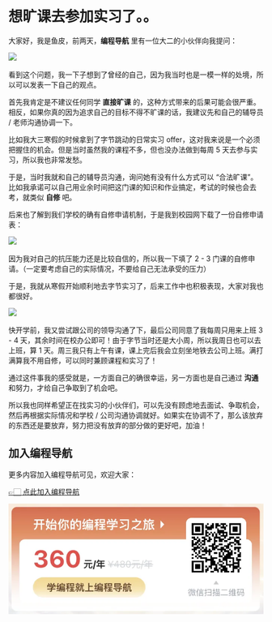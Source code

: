 # 想旷课去参加实习了。。

大家好，我是鱼皮，前两天，**编程导航** 里有一位大二的小伙伴向我提问：

![](https://qiniuyun.code-nav.cn/WX20220319-150634@2x.png)

看到这个问题，我一下子想到了曾经的自己，因为我当时也是一模一样的处境，所以可以发表一下自己的观点。

首先我肯定是不建议任何同学 **直接旷课** 的，这种方式带来的后果可能会很严重。相反，如果你真的因为追求自己的目标不得不旷课的话，我建议先和自己的辅导员 / 老师沟通协调一下。

比如我大三寒假的时候拿到了字节跳动的日常实习 offer，这对我来说是一个必须把握住的机会。但是当时虽然我的课程不多，但也没办法做到每周 5 天去参与实习，所以我也非常发愁。

于是，当时我就和自己的辅导员沟通，询问她有没有什么方式可以 “合法旷课”。比如我承诺可以自己用业余时间把这门课的知识和作业搞定，考试的时候也会去考，就类似 **自修** 吧。

后来也了解到我们学校的确有自修申请机制，于是我到校园网下载了一份自修申请表：

![](https://qiniuyun.code-nav.cn/image-20220319153627672.png)

因为我对自己的抗压能力还是比较自信的，所以我一下填了 2 - 3 门课的自修申请。（一定要考虑自己的实际情况，不要给自己无法承受的压力）

于是，我就从寒假开始顺利地去字节实习了，后来工作中也积极表现，大家对我也都很好。

![](https://qiniuyun.code-nav.cn/image-20220319154836306.png)

快开学前，我又尝试跟公司的领导沟通了下，最后公司同意了我每周只用来上班 3 - 4 天，其余时间在校办公即可！由于字节当时还是大小周，所以我周日也可以去上班，算 1 天。周三我只有上午有课，课上完后我会立刻坐地铁去公司上班。满打满算我不用自修，可以同时兼顾课程和实习了！

通过这件事我的感受就是，一方面自己的确很幸运，另一方面也是自己通过 **沟通** 和努力，才给自己争取到了机会吧。

所以我也同样希望正在找实习的小伙伴们，可以先没有顾虑地去面试、争取机会，然后再根据实际情况和学校 / 公司沟通协调就好。如果实在协调不了，那么该放弃的东西还是要放弃，努力把没有放弃的部分做的更好吧，加油！



## 加入编程导航

更多内容加入编程导航可见，欢迎大家：

[👉🏻 点此加入编程导航](https://yuyuanweb.feishu.cn/wiki/SDtMwjR1DituVpkz5MLc3fZLnzb)

![微信扫码领券加入](../../../image/join_us.png)
